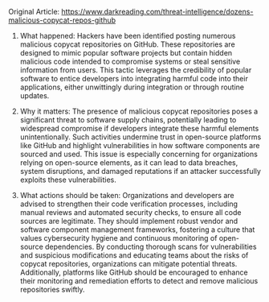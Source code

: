 Original Article: https://www.darkreading.com/threat-intelligence/dozens-malicious-copycat-repos-github

1) What happened: Hackers have been identified posting numerous malicious copycat repositories on GitHub. These repositories are designed to mimic popular software projects but contain hidden malicious code intended to compromise systems or steal sensitive information from users. This tactic leverages the credibility of popular software to entice developers into integrating harmful code into their applications, either unwittingly during integration or through routine updates.

2) Why it matters: The presence of malicious copycat repositories poses a significant threat to software supply chains, potentially leading to widespread compromise if developers integrate these harmful elements unintentionally. Such activities undermine trust in open-source platforms like GitHub and highlight vulnerabilities in how software components are sourced and used. This issue is especially concerning for organizations relying on open-source elements, as it can lead to data breaches, system disruptions, and damaged reputations if an attacker successfully exploits these vulnerabilities.

3) What actions should be taken: Organizations and developers are advised to strengthen their code verification processes, including manual reviews and automated security checks, to ensure all code sources are legitimate. They should implement robust vendor and software component management frameworks, fostering a culture that values cybersecurity hygiene and continuous monitoring of open-source dependencies. By conducting thorough scans for vulnerabilities and suspicious modifications and educating teams about the risks of copycat repositories, organizations can mitigate potential threats. Additionally, platforms like GitHub should be encouraged to enhance their monitoring and remediation efforts to detect and remove malicious repositories swiftly.